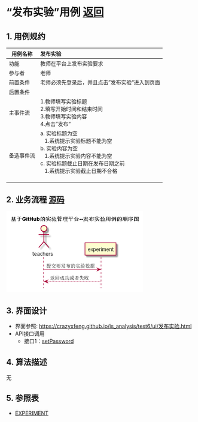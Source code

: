 # “发布实验”用例 [返回](../README.md)
## 1. 用例规约

|用例名称|发布实验|
|-------|:-------------|
|功能|教师在平台上发布实验要求|
|参与者|老师|
|前置条件|老师必须先登录后，并且点击”发布实验“进入到页面|
|后置条件||
|主事件流| 1.教师填写实验标题 <br/> 2.填写开始时间和结束时间 <br/>3.教师填写实验内容<br/> 4.点击”发布“|
|备选事件流|a. 实验标题为空 <br/>&nbsp;&nbsp; 1.系统提示实验标题不能为空  <br/> b. 实验内容为空 <br/>&nbsp;&nbsp; 1.系统提示实验内容不能为空  <br/> c. 实验标题截止日期在发布日期之前 <br/>&nbsp;&nbsp; 1.系统提示实验截止日期不合格  <br/>&nbsp;&nbsp; |

## 2. 业务流程 [源码](../src/发布实验.puml)
![sequence1](../发布实验.png) 

## 3. 界面设计
- 界面参照: https://crazyxfeng.github.io/is_analysis/test6/ui/发布实验.html
- API接口调用
    - 接口1：[setPassword](../接口/release_experiment.md)

## 4. 算法描述 
无
    
## 5. 参照表
- [EXPERIMENT](../数据库设计.md/#USERS)